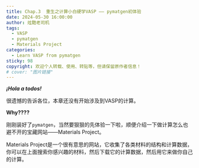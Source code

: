 ```yaml
---
title: Chap.3  重生之计算小白硬学VASP —— pymatgen初体验
date: 2024-05-30 16:00:00 
author: 炫酷老司机
tags:
  - VASP
  - pymatgen
  - Materials Project
categories:
  - Learn VASP from pymatgen
sticky: 98
copyright: 欢迎个人转载、使用、转贴等，但请保留原作者信息！
# cover: "图片链接"
---
```


***¡Hola a todos!***

很遗憾的告诉各位，本章还没有开始涉及到VASP的计算。

**Why????**

刚刚装好了`pymatgen`，当然要狠狠的先体验一下啦，顺便介绍一下做计算怎么也避不开的宝藏网站——Materials Project。

Materials Project是一个很有意思的网站，它收集了各类材料的结构和计算数据，你可以在上面搜索你感兴趣的材料，然后下载它的计算数据，然后用它来做你自己的计算。